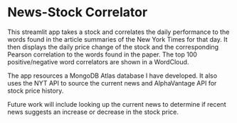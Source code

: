 # News-Stock Correlator

This streamlit app takes a stock and correlates the daily performance to the words found in the article summaries of the New York Times for that day.  It then displays the daily price change of the stock and the corresponding Pearson correlation to the words found in the paper.  The top 100 positive/negative word correlators are shown in a WordCloud.

The app resources a MongoDB Atlas database I have developed.  It also uses the NYT API to source the current news and AlphaVantage API for stock price history.

Future work will include looking up the current news to determine if recent news suggests an increase or decrease in the stock price.



